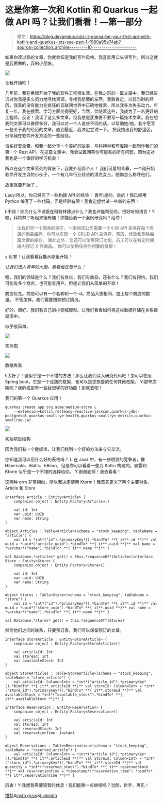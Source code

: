 # 这是你第一次和 Kotlin 和 Quarkus 一起做 API 吗？让我们看看！—第一部分

> 原文：<https://blog.devgenius.io/is-it-gonna-be-your-first-api-with-kotlin-and-quarkus-lets-see-part-1-f980a95e74ab?source=collection_archive---------10----------------------->

如果你读过我的文章，你就会知道我的写作风格。我喜欢用口头语写作，所以这就是我要做的，我的小朋友。

![](img/dd3d5ff59142f98a529fb93f9463b4c2.png)

让我开始吧！

几年前，我在希腊开始了我的软件工程师生涯。在我之前的一篇文章中，我已经告诉过你我是多么努力地寻找资源，寻找我想要的东西。我敢肯定，以我当时的经历，我真的没有能力在疯狂的互联网世界中正确地搜索，所以我多次失去动力。年复一年，我在搜索、学习方面变得更好，当然，伴随着这些，我成为了一名更好的工程师。反正！我读了这么多文章，但我总是犹豫要不要写一篇技术文章。我在想我的文章可以做得多好，我可以对一个人说些不同的话，以帮助她/他。我宁愿写一些关于我的经历的文章。直到最近，我决定尝试一下。
把我推出我的舒适区，分享我在软件开发方面的一些经验。

请系好安全带，和我一起分享一个美好的故事，与科特林和夸库斯一起制作我们的第一个 Rest API。在这篇文章中，我会试着回答你可能有的所有问题，因为这对我也是一个很好的学习机会！

所以在这个文章系列的背景下，我要介绍两个人！
我们可爱的青春，一个刚开始软件开发生涯的小伙子，一个有几年行业经验的漂亮女士。随你怎么称呼他们。

故事就要开始了…

Lady:所以，你已经有了一些构建 API 的经验！
青年:是的，是的！我已经用 Python 编写了一些代码，但是经验有限！我肯定想尝试一些新的东西！

l:不错！你为什么不试着在科特林建点什么？我也许能帮助你。很好听的语言！Y:嗯，科特林？听起来很有趣！你能给我一个案例研究吗？给你！

> 让我们举一个简单的例子，一家物流公司需要一个小的 API 来保存每个商店的商品库存。你可以实现一个 CRUD API 来保存、获取、修改和删除每篇文章的库存。
> 除此之外，您还可以使用预订功能，员工可以在特定时间段内预订 X 件商品。
> 你可以使用任何你想要的框架！

y:厉害！让我看看我能从哪里开始！

*让我们进入青年的大脑，看看他在想什么！*

嗯，我们的领域是什么？我们有商店，我们有商品，还有什么？我们有预约。我们可能有多个商店，也可能有用户。但是让我们从简单的开始！

商店优先。商店可以有一个名称和一个 id。商品大致相同，加上每个商店的数量。
不管怎样，我们需要跟踪预订情况。

好的，很好。我们有自己的小领域模型。让我们看看如何将这些数据存储在关系数据库中。

似乎很简单。

![](img/69bfd4f43b82b05937da5215f68f840e.png)

实体图

![](img/6e6ed5a51ac3d1be897d15b7ae11a224.png)

数据库表

l:太好了！这似乎是一个不错的方法！那么让我们深入研究代码吧！您可以使用 Spring boot，它是一个成熟的框架，也可以是您想要的任何其他框架。
Y:那夸库斯呢？我听说那有一些我想学的好功能！那就去吧！

我们的第一个 Quarkus 应用！

```
quarkus create app org.acme:medium-store \
    --extension=kotlin,resteasy-reactive-jackson,quarkus-jdbc-postgresql,quarkus-smallrye-health,quarkus-smallrye-metrics,quarkus-smallrye-jwt
```

![](img/7add4d488912fa5a87e5bf04b4a49fb4.png)

初始项目结构

因为我们有一个数据库，让我们找到一个好的方法来与它交流。

你知道我可以用什么好的表格吗？
L:在 Java 中，有一些明显的竞争者，像 Hibernate、iBatis、EBean，但是你可以看看一些为 Kotlin 构建的。暴露和 Ktorm 似乎是一个不错的选择给你。
Y:谢谢老师！我去看看！

这两种 orm 非常相似，所以我决定使用 Ktorm！我首先定义了两个主要对象，Article 和 Store

```
interface Article : Entity<Article> {
    companion object : Entity.Factory<Article>()

    val id: Int
    var uuid: UUID
    var name: String
}

object Articles : Table<Article>(schema = "stock_keeping", tableName = "article") {
    val id = *int*("id").*primaryKey*().*bindTo* **{ it**.id **}** val uuid = *uuid*("article_uuid").*bindTo* **{ it**.uuid **}** val name = *varchar*("name").*bindTo* **{ it**.name **}** }

val Database.*articles* get() = this.*sequenceOf*(Articles)interface Store : Entity<Store> {
    companion object : Entity.Factory<Store>()

    val id: Int
    var uuid: UUID
    var name: String
}

object Stores : Table<Store>(schema = "stock_keeping", tableName = "store") {
    val id = *int*("id").*primaryKey*().*bindTo* **{ it**.id **}** val uuid = *uuid*("store_uuid").*bindTo* **{ it**.uuid **}** val name = *varchar*("name").*bindTo* **{ it**.name **}** }

val Database.*stores* get() = this.*sequenceOf*(Stores)
```

然后他们之间的联系，只要预订表，我们可以保留预订的文章。

```
interface StoreArticle : Entity<StoreArticle> {
    companion object : Entity.Factory<StoreArticle>()

    val articleId: Int
    val storeId: Int
    val availableStock: Int
}

object StoreArticles : Table<StoreArticle>(schema = "stock_keeping", tableName = "store_article") {
    val articleId: Column<Int> = *int*("article_id").*primaryKey*().*bindTo* **{ it**.articleId **}** val storeId: Column<Int> = *int*("store_id").*primaryKey*().*bindTo* **{ it**.storeId **}** val availableStock = *int*("available_stock").*bindTo* **{ it**.availableStock **}** }

interface Reservation : Entity<Reservation> {
    companion object : Entity.Factory<Reservation>()

    val articleId: Int
    val storeId: Int
    val reservedStock: Int
    val reservationTime: Instant
}

object Reservations : Table<Reservation>(schema = "stock_keeping", tableName = "reserved_article") {
    val articleId: Column<Int> = *int*("article_id").*primaryKey*().*bindTo* **{ it**.articleId **}** val storeId: Column<Int> = *int*("store_id").*primaryKey*().*bindTo* **{ it**.storeId **}** val quantity = *int*("reserved_stock").*bindTo* **{ it**.reservedStock **}** val reservationTime = *timestamp*("reservation_time").*bindTo* **{ it**.reservationTime **}** }
```

厉害！Y:我想我需要短暂的休息！我们能晚一点继续吗？当然，新手，再见！

[推特](https://twitter.com/petroskont)&[insta gram](https://www.instagram.com/captain_pk4)&[LinkedIn](https://www.linkedin.com/in/pknt/)